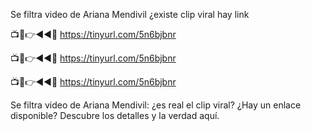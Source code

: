 Se filtra video de Ariana Mendivil ¿existe clip viral hay link

📺📱👉◄◄🔴  https://tinyurl.com/5n6bjbnr

📺📱👉◄◄🔴  https://tinyurl.com/5n6bjbnr

📺📱👉◄◄🔴  https://tinyurl.com/5n6bjbnr

Se filtra video de Ariana Mendivil: ¿es real el clip viral? ¿Hay un enlace disponible? Descubre los detalles y la verdad aquí.
